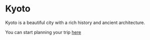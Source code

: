 # Kyoto

Kyoto is a beautiful city with a rich history and ancient architecture.

You can start planning your trip [here](https://en.wikivoyage.org/wiki/Kyoto)
